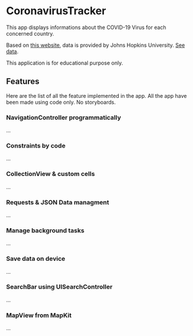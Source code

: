 # CoronavirusTracker

This app displays informations about the COVID-19 Virus for each concerned country.

Based on [this website](https://gisanddata.maps.arcgis.com/apps/opsdashboard/index.html#/bda7594740fd40299423467b48e9ecf6), data is provided by Johns Hopkins University. [See data](https://services1.arcgis.com/0MSEUqKaxRlEPj5g/arcgis/rest/services/ncov_cases/FeatureServer/1/query?f=json&where=Confirmed%20%3E%200&returnGeometry=false&spatialRel=esriSpatialRelIntersects&outFields=*&orderByFields=Confirmed%20desc%2CCountry_Region%20asc%2CProvince_State%20asc&outSR=102100&resultOffset=0&resultRecordCount=250&cacheHint=true).

This application is for educational purpose only.

## Features

Here are the list of all the feature implemented in the app.
All the app have been made using code only. No storyboards.

### NavigationController programmatically

...

### Constraints by code

...

### CollectionView & custom cells

...

### Requests & JSON Data managment

...

### Manage background tasks

...

### Save data on device

...

### SearchBar using UISearchController

...

### MapView from MapKit

...
